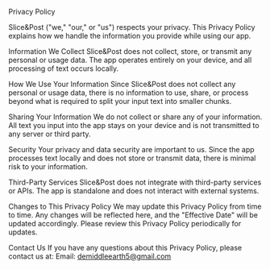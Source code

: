 Privacy Policy

Slice&Post ("we," "our," or "us") respects your privacy. This Privacy Policy explains how we handle the information you provide while using our app.

Information We Collect Slice&Post does not collect, store, or transmit any personal or usage data. The app operates entirely on your device, and all processing of text occurs locally.

How We Use Your Information Since Slice&Post does not collect any personal or usage data, there is no information to use, share, or process beyond what is required to split your input text into smaller chunks.

Sharing Your Information We do not collect or share any of your information. All text you input into the app stays on your device and is not transmitted to any server or third party.

Security Your privacy and data security are important to us. Since the app processes text locally and does not store or transmit data, there is minimal risk to your information.

Third-Party Services Slice&Post does not integrate with third-party services or APIs. The app is standalone and does not interact with external systems.

Changes to This Privacy Policy We may update this Privacy Policy from time to time. Any changes will be reflected here, and the "Effective Date" will be updated accordingly. Please review this Privacy Policy periodically for updates.

Contact Us If you have any questions about this Privacy Policy, please contact us at: Email: demiddleearth5@gmail.com
